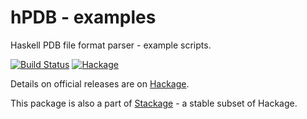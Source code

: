 hPDB - examples
===============
Haskell PDB file format parser - example scripts.

[![Build Status](https://api.travis-ci.org/BioHaskell/hPDB-examples.png?branch=master)](https://travis-ci.org/BioHaskell/hPDB-examples)
[![Hackage](https://budueba.com/hackage/hPDB-examples)](https://hackage.haskell.org/package/hPDB-examples)

Details on official releases are on [Hackage](http://hackage.haskell.org/package/hPDB-examples).

This package is also a part of [Stackage](http://www.stackage.org/package/hPDB-examples) - a stable subset of Hackage.
